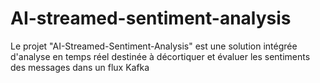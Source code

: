 # AI-streamed-sentiment-analysis
Le projet "AI-Streamed-Sentiment-Analysis" est une solution intégrée d'analyse en temps réel destinée à décortiquer et évaluer les sentiments des messages dans un flux Kafka
